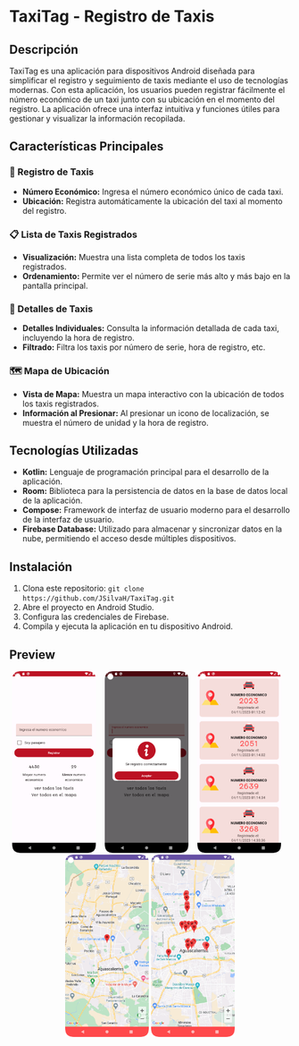 # TaxiTag - Registro de Taxis

## Descripción

TaxiTag es una aplicación para dispositivos Android diseñada para simplificar el registro y seguimiento de taxis mediante el uso de tecnologías modernas. Con esta aplicación, los usuarios pueden registrar fácilmente el número económico de un taxi junto con su ubicación en el momento del registro. La aplicación ofrece una interfaz intuitiva y funciones útiles para gestionar y visualizar la información recopilada.

## Características Principales

### 🚖 Registro de Taxis
- **Número Económico:** Ingresa el número económico único de cada taxi.
- **Ubicación:** Registra automáticamente la ubicación del taxi al momento del registro.

### 📋 Lista de Taxis Registrados
- **Visualización:** Muestra una lista completa de todos los taxis registrados.
- **Ordenamiento:** Permite ver el número de serie más alto y más bajo en la pantalla principal.

### 🚦 Detalles de Taxis
- **Detalles Individuales:** Consulta la información detallada de cada taxi, incluyendo la hora de registro.
- **Filtrado:** Filtra los taxis por número de serie, hora de registro, etc.

### 🗺️ Mapa de Ubicación
- **Vista de Mapa:** Muestra un mapa interactivo con la ubicación de todos los taxis registrados.
- **Información al Presionar:** Al presionar un icono de localización, se muestra el número de unidad y la hora de registro.

## Tecnologías Utilizadas

- **Kotlin:** Lenguaje de programación principal para el desarrollo de la aplicación.
- **Room:** Biblioteca para la persistencia de datos en la base de datos local de la aplicación.
- **Compose:** Framework de interfaz de usuario moderno para el desarrollo de la interfaz de usuario.
- **Firebase Database:** Utilizado para almacenar y sincronizar datos en la nube, permitiendo el acceso desde múltiples dispositivos.

## Instalación

1. Clona este repositorio: `git clone https://github.com/JSilvaH/TaxiTag.git`
2. Abre el proyecto en Android Studio.
3. Configura las credenciales de Firebase.
4. Compila y ejecuta la aplicación en tu dispositivo Android.

## Preview
<p align="center">
  <img src="/images/Screenshot_20240109_125703.png" width=150/>&nbsp;&nbsp;&nbsp;
  <img src="/images/register.png" width=150/>&nbsp;&nbsp;&nbsp;
  <img src="/images/list.png" width=150/>&nbsp;&nbsp;&nbsp;
  <img src="/images/map_taxi.png" width=150/>
  <img src="/images/all_taxis.png" width=150/>
</p>
